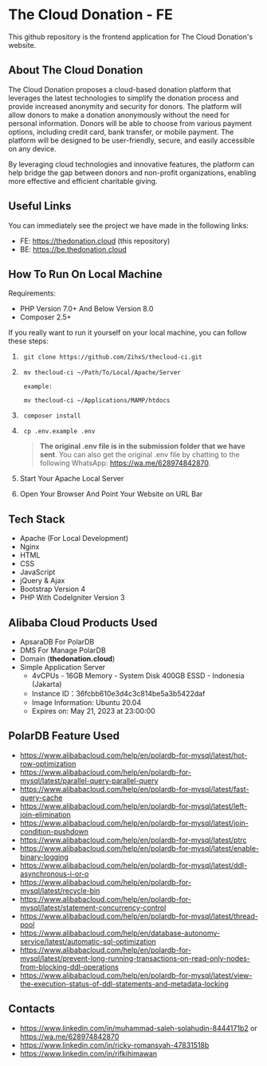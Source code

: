 # The Cloud Donation - FE

This github repository is the frontend application for The Cloud Donation's website.

## About The Cloud Donation

The Cloud Donation proposes a cloud-based donation platform that leverages the latest technologies to simplify the donation process and provide increased anonymity and security for donors. The platform will allow donors to make a donation anonymously without the need for personal information. Donors will be able to choose from various payment options, including credit card, bank transfer, or mobile payment. The platform will be designed to be user-friendly, secure, and easily accessible on any device.

By leveraging cloud technologies and innovative features, the platform can help bridge the gap between donors and non-profit organizations, enabling more effective and efficient charitable giving.

## Useful Links

You can immediately see the project we have made in the following links:

- FE: https://thedonation.cloud (this repository)
- BE: https://be.thedonation.cloud

## How To Run On Local Machine

Requirements:

- PHP Version 7.0+ And Below Version 8.0
- Composer 2.5+

If you really want to run it yourself on your local machine, you can follow these steps:

1. ```git
    git clone https://github.com/ZihxS/thecloud-ci.git
    ```

2. ```
    mv thecloud-ci ~/Path/To/Local/Apache/Server

    example:

    mv thecloud-ci ~/Applications/MAMP/htdocs
    ```

3. ```
    composer install
    ```

4. ```
    cp .env.example .env
    ```
    > **The original .env file is in the submission folder that we have sent**. You can also get the original .env file by chatting to the following WhatsApp: https://wa.me/628974842870.

5. Start Your Apache Local Server
6. Open Your Browser And Point Your Website on URL Bar

## Tech Stack
- Apache (For Local Development)
- Nginx
- HTML
- CSS
- JavaScript
- jQuery & Ajax
- Bootstrap Version 4
- PHP With CodeIgniter Version 3

## Alibaba Cloud Products Used
- ApsaraDB For PolarDB
- DMS For Manage PolarDB
- Domain (**thedonation.cloud**)
- Simple Application Server
    - 4vCPUs - 16GB Memory - System Disk 400GB ESSD - Indonesia (Jakarta)
    - Instance ID：36fcbb610e3d4c3c814be5a3b5422daf
    - Image Information: Ubuntu 20.04
    - Expires on: May 21, 2023 at 23:00:00

## PolarDB Feature Used

- https://www.alibabacloud.com/help/en/polardb-for-mysql/latest/hot-row-optimization
- https://www.alibabacloud.com/help/en/polardb-for-mysql/latest/parallel-query-parallel-query
- https://www.alibabacloud.com/help/en/polardb-for-mysql/latest/fast-query-cache
- https://www.alibabacloud.com/help/en/polardb-for-mysql/latest/left-join-elimination
- https://www.alibabacloud.com/help/en/polardb-for-mysql/latest/join-condition-pushdown
- https://www.alibabacloud.com/help/en/polardb-for-mysql/latest/ptrc
- https://www.alibabacloud.com/help/en/polardb-for-mysql/latest/enable-binary-logging
- https://www.alibabacloud.com/help/en/polardb-for-mysql/latest/ddl-asynchronous-i-or-o
- https://www.alibabacloud.com/help/en/polardb-for-mysql/latest/recycle-bin
- https://www.alibabacloud.com/help/en/polardb-for-mysql/latest/statement-concurrency-control
- https://www.alibabacloud.com/help/en/polardb-for-mysql/latest/thread-pool
- https://www.alibabacloud.com/help/en/database-autonomy-service/latest/automatic-sql-optimization
- https://www.alibabacloud.com/help/en/polardb-for-mysql/latest/prevent-long-running-transactions-on-read-only-nodes-from-blocking-ddl-operations
- https://www.alibabacloud.com/help/en/polardb-for-mysql/latest/view-the-execution-status-of-ddl-statements-and-metadata-locking

## Contacts

- https://www.linkedin.com/in/muhammad-saleh-solahudin-8444171b2 or https://wa.me/628974842870
- https://www.linkedin.com/in/ricky-romansyah-47831518b
- https://www.linkedin.com/in/rifkihimawan